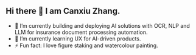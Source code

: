 ## Hi there 👋 I am Canxiu Zhang.
- 🔭 I’m currently building and deploying AI solutions with OCR, NLP and LLM for insurance document processing automation.
- 🌱 I’m currently learning UX for AI-driven products.
- ⚡ Fun fact: I love figure staking and watercolour painting.

<!--
**canxiu-zhang/canxiu-zhang** is a ✨ _special_ ✨ repository because its `README.md` (this file) appears on your GitHub profile.

Here are some ideas to get you started:

- 🔭 I’m currently building and deploying ML pipelines with OCR, NLP and LLM for insurance document analytics automation.
- 🌱 I’m currently learning UX for AI-driven products.
- ⚡ Fun fact: I love figure staking and water color painting.
- 💻 Check out my [website](https://canxiu-zhang.github.io) (working in progress) for more details.
![Canxiu's GitHub stats](https://github-readme-stats.vercel.app/api?username=canxiu-zhang&show_icons=true&theme=transparent)

-->
